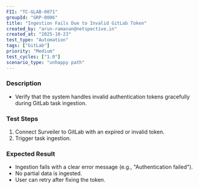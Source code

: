 ```yaml
---
FII: "TC-GLAB-0071"
groupId: "GRP-0006"
title: "Ingestion Fails Due to Invalid GitLab Token"
created_by: "arun-ramanan@netspective.in"
created_at: "2025-10-23"
test_type: "Automation"
tags: ["GitLab"]
priority: "Medium"
test_cycles: ["1.0"]
scenario_type: "unhappy path"
---
```

### Description
- Verify that the system handles invalid authentication tokens gracefully during GitLab task ingestion.

### Test Steps
1. Connect Surveiler to GitLab with an expired or invalid token.
2. Trigger task ingestion.

### Expected Result
- Ingestion fails with a clear error message (e.g., "Authentication failed").
- No partial data is ingested.
- User can retry after fixing the token.
